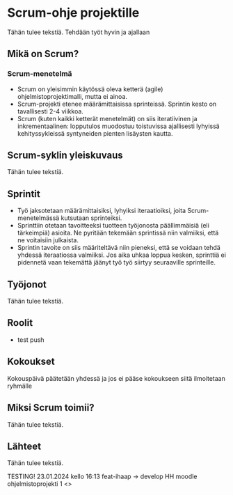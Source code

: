 # Scrum-ohje projektille
Tähän tulee tekstiä.
Tehdään työt hyvin ja ajallaan


## Mikä on Scrum?
### Scrum-menetelmä
- Scrum on yleisimmin käytössä oleva ketterä (agile) ohjelmistoprojektimalli, mutta ei ainoa.
- Scrum-projekti etenee määrämittaisissa sprinteissä. Sprintin kesto on tavallisesti 2-4 viikkoa.
- Scrum (kuten kaikki ketterät menetelmät) on siis iteratiivinen ja inkrementaalinen:
lopputulos muodostuu toistuvissa ajallisesti lyhyissä kehityssykleissä syntyneiden pienten
lisäysten kautta.


## Scrum-syklin yleiskuvaus
Tähän tulee tekstiä.



## Sprintit
- Työ jaksotetaan määrämittaisiksi, lyhyiksi iteraatioiksi, joita Scrum-menetelmässä
kutsutaan sprinteiksi.
- Sprinttiin otetaan tavoitteeksi tuotteen työjonosta päällimmäisiä (eli tärkeimpiä)
asioita. Ne pyritään tekemään sprintissä niin valmiiksi, että ne voitaisiin julkaista.
- Sprintin tavoite on siis määriteltävä niin pieneksi, että se voidaan tehdä yhdessä
iteraatiossa valmiiksi. Jos aika uhkaa loppua kesken, sprinttiä ei pidennetä vaan
tekemättä jäänyt työ työ siirtyy seuraaville sprinteille.

## Työjonot
Tähän tulee tekstiä.



## Roolit
- test push



## Kokoukset
Kokouspäivä päätetään yhdessä ja jos ei pääse kokoukseen siitä ilmoitetaan ryhmälle



## Miksi Scrum toimii?
Tähän tulee tekstiä.



## Lähteet
Tähän tulee tekstiä.

TESTING! 23.01.2024 kello 16:13 feat-ihaap -> develop
HH moodle ohjelmistoprojekti 1
<>